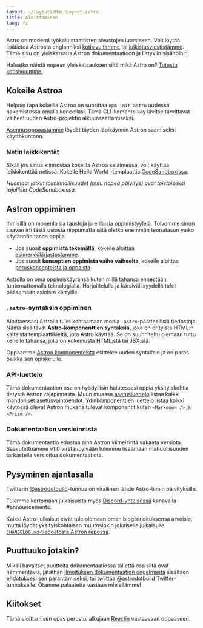 ```yaml
---
layout: ~/layouts/MainLayout.astro
title: Aloittaminen
lang: fi
---
```


Astro on moderni työkalu staattisten sivustojen luomiseen. Voit löytää lisätietoa Astrosta englanniksi [kotisivultamme](https://astro.build/) tai [julkistusviestistämme](https://astro.build/blog/introducing-astro). Tämä sivu on yleiskatsaus Astron dokumentaatioon ja liittyviin sisältöihin.

Haluatko nähdä nopean yleiskatsauksen siitä mikä Astro on? [Tutustu kotisivuumme.](https://astro.build)

## Kokeile Astroa

Helpoin tapa kokeilla Astroa on suorittaa `npm init astro` uudessa hakemistossa omalla koneellasi. Tämä CLI-komento käy lävitse tarvittavat vaiheet uuden Astro-projektin alkuunsaattamiseksi.

[Asennusoppaastamme](/installation) löydät täyden läpikäynnin Astron saamiseksi käyttökuntoon.

### Netin leikkikentät

Sikäli jos sinua kiinnostaa kokeilla Astroa selaimessa, voit käyttää leikkikenttää netissä. Kokeile Hello World -templaattia [CodeSandboxissa](https://codesandbox.io/s/astro-template-hugb3).

_Huomaa: jotkin toiminnallisuudet (mm. nopea päivitys) ovat toistaiseksi rajallisia CodeSandboxissa._

## Astron oppiminen

Ihmisillä on monenlaisia taustoja ja erilaisia oppimistyylejä. Toivomme sinun saavan irti tästä osiosta riippumatta siitä oletko enemmän teoriatason vaiko käytännön tason oppija.

- Jos suosit **oppimista tekemällä**, kokeile aloittaa [esimerkkikirjastostamme](https://github.com/snowpackjs/astro/tree/main/examples).
- Jos suosit **konseptien oppimista vaihe vaiheelta**, kokeile aloittaa [peruskonsepteista ja oppaista](/core-concepts/project-structure).

Astrolla on oma oppimiskäyränsä kuten millä tahansa ennestään tuntemattomalla teknologialla. Harjoittelulla ja kärsivällisyydellä _tulet_ pääsemään asioista kärryille.

### `.astro`-syntaksin oppiminen

Aloittaessasi Astrolla tulet kohtaamaan monia `.astro`-päätteellisiä tiedostoja. Nämä sisältävät **Astro-komponenttien syntaksia**, joka on erityistä HTML:n kaltaista templaattikieltä, jota Astro käyttää. Se on suunniteltu olemaan tuttu kenelle tahansa, jolla on kokemusta HTML:stä tai JSX:stä.

Oppaamme [Astron komponenteista](/core-concepts/astro-components) esittelee uuden syntaksin ja on paras paikka sen opiskelulle.

### API-luettelo

Tämä dokumentaation osa on hyödyllisin halutessasi oppia yksityiskohtia tietystä Astron rajapinnasta. Muun muassa [asetusluettelo](/reference/configuration-reference) listaa kaikki mahdolliset asetusvaihtoehdot. [Ydinkomponenttien luettelo](/reference/builtin-components) listaa kaikki käytössä olevat Astron mukana tulevat komponentit kuten `<Markdown />` ja `<Prism />`.

### Dokumentaation versioinnista

Tämä dokumentaatio edustaa aina Astron viimeisintä vakaata versiota. Saavutettuamme v1.0 virstanpylvään tulemme lisäämään mahdollisuuden tarkastella versioitua dokumentaatiota.

## Pysyminen ajantasalla

Twitterin [@astrodotbuild](https://twitter.com/astrodotbuild)-tunnus on virallinen lähde Astro-tiimin päivityksille.

Tulemme kertomaan julkaisuista myös [Discord-yhteisössä](https://astro.build/chat) kanavalla #announcements.

Kaikki Astro-julkaisut eivät tule olemaan oman blogikirjoituksensa arvoisia, mutta löydät yksityiskohtaisen muutoslokin jokaiselle julkaisulle [`CHANGELOG.md`-tiedostosta Astron repossa](https://github.com/snowpackjs/astro/blob/main/packages/astro/CHANGELOG.md).

## Puuttuuko jotakin?

Mikäli havaitset puutteita dokumentaatiossa tai että osa siitä ovat hämmentäviä, jätäthän [ilmoituksen dokumentaation ongelmasta](https://github.com/snowpackjs/astro/issues/new/choose) sisältäen ehdotuksesi sen parantamiseksi, tai twiittaa [@astrodotbuild](https://twitter.com/astrodotbuild) Twitter-tunnukselle. Otamme palautetta vastaan mielellämme!

## Kiitokset

Tämä aloittamisen opas perustui alkujaan [Reactin](https://reactjs.org/) vastaavaan oppaaseen.

